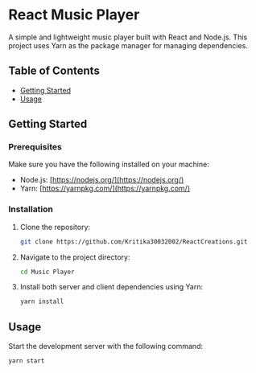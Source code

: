 # React Music Player

A simple and lightweight music player built with React and Node.js. This project uses Yarn as the package manager for managing dependencies.

## Table of Contents

- [Getting Started](#getting-started)
- [Usage](#usage)


## Getting Started

### Prerequisites

Make sure you have the following installed on your machine:

- Node.js: [https://nodejs.org/](https://nodejs.org/)
- Yarn: [https://yarnpkg.com/](https://yarnpkg.com/)

### Installation

1. Clone the repository:

    ```bash
    git clone https://github.com/Kritika30032002/ReactCreations.git
    ```

2. Navigate to the project directory:

    ```bash
    cd Music Player
    ```

3. Install both server and client dependencies using Yarn:

    ```bash
    yarn install
    ```

## Usage

Start the development server with the following command:

```bash
yarn start
